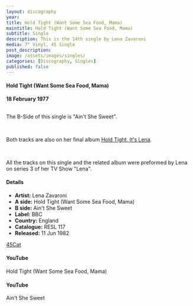 ```yaml
---
layout: discography
year: 
title: Hold Tight (Want Some Sea Food, Mama)
maintitle: Hold Tight (Want Some Sea Food, Mama)
subtitle: Single
description: This is the 14th single by Lena Zavaroni
media: 7" Vinyl, 45 Single
post_description: 
image: /assets/images/singles/
categories: [Discography, Singles]
published: false
---
```


<main class="Main-Default">
<article>
<div class="row">
<div class="col s12 m8 offset-m2 l6 offset-l3">
<div class="card">
<div class="card-content flow-text">
<h4><i class="fa fa-music" aria-hidden="true"></i> Hold Tight (Want Some Sea Food, Mama)</h4>
<strong>18 February 1977</strong>
<br/><br/>
<p>The B-Side of this single is &quot;Ain't She Sweet&quot;.</p>
<br/>
<p>Both tracks are also on her final album <a href="https://fanzoflenazavaroni.github.io/television/1977/the-musical-time-machine.html">Hold Tight, It's Lena</a>.</p>
<br/>
<p>All the tracks on this single and the related album were preformed by Lena on series 3 of her TV Show "Lena".</p>
</div></div></div></div>

<div class="row">
<div class="col s12 m8 offset-m2 l6 offset-l3">
<div class="card">
<div class="card-content flow-text">
<h4><i class="fa fa-info" aria-hidden="true"></i> Details</h4>
<ul>
  <li><b>Artist:</b> Lena Zavaroni</li>
  <li><b>A side:</b> Hold Tight (Want Some Sea Food, Mama)</li>
  <li><b>B side:</b> Ain't She Sweet</li>
  <li><b>Label:</b> BBC</li>
  <li><b>Country:</b> England</li>
  <li><b>Catalogue:</b> RESL 117</li>
  <li><b>Released:</b> 11 Jun 1982</li>
</ul>
</div>
<div class="card-action flow-text">
<a href="http://www.45cat.com/record/resl117">45Cat</a>
</div></div></div></div>

<div class="row">
<div class="col s12 m4 offset-m2 l3 offset-l3">
<div class="card">
<div class="card-content flow-text">
<h4><i class="fa fa-youtube" aria-hidden="true"></i> YouTube</h4>
<div class="video-container">
<div id="player1"></div>
</div></div>
<div class="card-action">
<p>Hold Tight (Want Some Sea Food, Mama)</p>
</div></div></div>

<div class="col s12 m4 l3">
<div class="card">
<div class="card-content flow-text">
<h4><i class="fa fa-youtube" aria-hidden="true"></i> YouTube</h4>
<div class="video-container">
<div id="player2"></div>
</div></div>
<div class="card-action">
<p>Ain't She Sweet</p>
</div></div></div></div>
</article>
</main>

<script>
    var tag = document.createElement('script');
    tag.src = "//www.youtube.com/iframe_api";
    var firstScriptTag = document.getElementsByTagName('script')[0];
    firstScriptTag.parentNode.insertBefore(tag, firstScriptTag);

    var player;
    function onYouTubeIframeAPIReady() {
        player1 = new YT.Player('player1', {
            height: '360',
            width: '480',
            videoId: 'g0dTaMVaIOY',
            events: {
                'onStateChange': onPlayerStateChange
            }
        });
        player2 = new YT.Player('player2', {
            height: '360',
            width: '480',
            videoId: 'CUL1pzfA1TE',
            events: {
                'onStateChange': onPlayerStateChange
            }
        });
    }

    function onPlayerStateChange(event) {
        if (event.data == YT.PlayerState.PLAYING) {
            stopVideo(event.target.a.id);
        }
    }

    function stopVideo(player_id) {
        if (player_id == "player1") {
            player2.stopVideo();
        } else if (player_id == "player2") {
            player1.stopVideo();
        }
    }
</script>

<!-- Scripts -->
<script src="https://code.jquery.com/jquery-2.1.1.min.js"></script>
<script src="/materialize/js/materialize.min.js"></script>
<script src="/materialize/js/init.js"></script>
</body>
</html>
